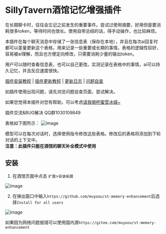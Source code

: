 # SillyTavern酒馆记忆增强插件

在长期聊卡时，往往会忘记之前发生的重要事件。尝试过使用摘要，好用但是要消耗很多token，等待时间也很长。使用自带总结的话，得手动操作，也比较麻烦。 

本插件在每个聊天消息中存储了一张信息表（保存在本地），并且在每次ai回复时都可以差量更新这个表格，用来记录一些重要或长期的事情。表格的逻辑性较好，容易被ai理解，而且也方便定向修改，只需要消耗少量的输出token。

用户可以随时查看信息表，也可以自己更改。实测记录在表格中的事情，ai可以持久记忆，并且反应速度很快。

[插件安装教程](https://muyoo.com.cn/2025/01/26/SillyTavern%E9%85%92%E9%A6%86%E8%AE%B0%E5%BF%86%E5%A2%9E%E5%BC%BA%E6%8F%92%E4%BB%B6%E5%AE%89%E8%A3%85/) | [插件更新教程](https://muyoo.com.cn/2025/01/30/SillyTavern%E9%85%92%E9%A6%86%E8%AE%B0%E5%BF%86%E5%A2%9E%E5%BC%BA%E6%8F%92%E4%BB%B6%E6%9B%B4%E6%96%B0/) | [更新日志](https://muyoo.com.cn/2025/01/27/SillyTavern%E9%85%92%E9%A6%86%E8%AE%B0%E5%BF%86%E5%A2%9E%E5%BC%BA%E6%8F%92%E4%BB%B6%E6%9B%B4%E6%96%B0%E6%97%A5%E5%BF%97/) | [问题自查](https://muyoo.com.cn/2025/02/09/SillyTavern%E9%85%92%E9%A6%86%E8%AE%B0%E5%BF%86%E5%A2%9E%E5%BC%BA%E6%8F%92%E4%BB%B6%E9%97%AE%E9%A2%98%E8%87%AA%E6%9F%A5/)


如插件使用出现问题，请先浏览问题自查页面，尝试解决。

如果您觉得本插件对您有帮助，可以考虑[请我喝杯蜜雪冰城~](https://muyoo.com.cn/2025/02/10/%E8%B5%9E%E5%8A%A9%E9%A1%B5%E9%9D%A2/)

插件交流&BUG解决 QQ群1030109849

表格如下图所示：
![image](https://github.com/user-attachments/assets/36997237-2c72-46b5-a8df-f5af3fa42171)

模型可以在每次对话时，选择使用指令修改这些表格。修改后的表格将添加到下轮对话的上下文中。  
**注意：此插件只能在酒馆的聊天补全模式中使用**

## 安装
1. 在酒馆页面中点击 `扩展`>`安装拓展`
   
![image](https://github.com/user-attachments/assets/67904e14-dc8d-4d7c-a188-d24253b72621)

2. 在弹出窗口中输入`https://github.com/muyoou/st-memory-enhancement`后选择`Install for all users`  

![image](https://github.com/user-attachments/assets/9f39015f-63bb-4741-bb7f-740c02f1de17)

如果因为网络问题报错可以使用国内源`https://gitee.com/muyoou/st-memory-enhancement`
